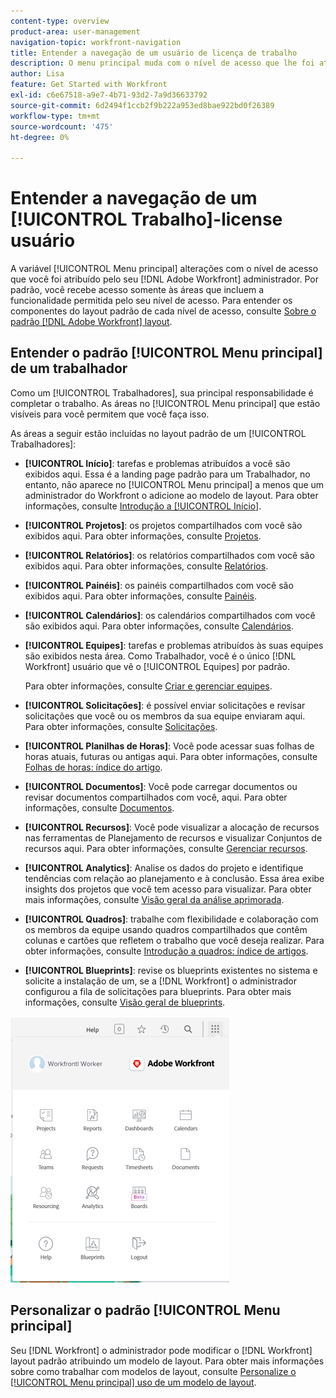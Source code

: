 ```yaml
---
content-type: overview
product-area: user-management
navigation-topic: workfront-navigation
title: Entender a navegação de um usuário de licença de trabalho
description: O menu principal muda com o nível de acesso que lhe foi atribuído pelo seu [!DNL Adobe Workfront] administrador. Por padrão, você recebe acesso somente às áreas que incluem a funcionalidade permitida pelo seu nível de acesso.
author: Lisa
feature: Get Started with Workfront
exl-id: c6e67518-a9e7-4b71-93d2-7a9d36633792
source-git-commit: 6d2494f1ccb2f9b222a953ed8bae922bd0f26389
workflow-type: tm+mt
source-wordcount: '475'
ht-degree: 0%

---
```


# Entender a navegação de um [!UICONTROL Trabalho]-license usuário

A variável [!UICONTROL Menu principal] alterações com o nível de acesso que você foi atribuído pelo seu [!DNL Adobe Workfront] administrador. Por padrão, você recebe acesso somente às áreas que incluem a funcionalidade permitida pelo seu nível de acesso. Para entender os componentes do layout padrão de cada nível de acesso, consulte [Sobre o padrão [!DNL Adobe Workfront] layout](../../../administration-and-setup/customize-workfront/use-layout-templates/about-the-default-wf-layout.md).

## Entender o padrão [!UICONTROL Menu principal] de um trabalhador

Como um [!UICONTROL Trabalhadores], sua principal responsabilidade é completar o trabalho. As áreas no [!UICONTROL Menu principal] que estão visíveis para você permitem que você faça isso.

As áreas a seguir estão incluídas no layout padrão de um [!UICONTROL Trabalhadores]:

* **[!UICONTROL Início]**: tarefas e problemas atribuídos a você são exibidos aqui. Essa é a landing page padrão para um Trabalhador, no entanto, não aparece no [!UICONTROL Menu principal] a menos que um administrador do Workfront o adicione ao modelo de layout.  Para obter informações, consulte [Introdução a [!UICONTROL Início]](../../../workfront-basics/using-home/using-the-home-area/get-started-with-home.md).

* **[!UICONTROL Projetos]**: os projetos compartilhados com você são exibidos aqui. Para obter informações, consulte [Projetos](../../../manage-work/projects/projects-overview.md).

* **[!UICONTROL Relatórios]**: os relatórios compartilhados com você são exibidos aqui. Para obter informações, consulte [Relatórios](../../../reports-and-dashboards/reports/reports-overview.md).

* **[!UICONTROL Painéis]**: os painéis compartilhados com você são exibidos aqui. Para obter informações, consulte [Painéis](../../../reports-and-dashboards/dashboards/dashboards-overview.md).

* **[!UICONTROL Calendários]**: os calendários compartilhados com você são exibidos aqui. Para obter informações, consulte [Calendários](../../../reports-and-dashboards/reports/calendars/calendars.md).

* **[!UICONTROL Equipes]**: tarefas e problemas atribuídos às suas equipes são exibidos nesta área. Como Trabalhador, você é o único [!DNL Workfront] usuário que vê o [!UICONTROL Equipes] por padrão.

  Para obter informações, consulte [Criar e gerenciar equipes](../../../people-teams-and-groups/create-and-manage-teams/create-and-mange-teams.md).

* **[!UICONTROL Solicitações]**: é possível enviar solicitações e revisar solicitações que você ou os membros da sua equipe enviaram aqui. Para obter informações, consulte [Solicitações](../../../manage-work/requests/requests-overview.md).

* **[!UICONTROL Planilhas de Horas]**: Você pode acessar suas folhas de horas atuais, futuras ou antigas aqui. Para obter informações, consulte [Folhas de horas: índice do artigo](../../../timesheets/timesheets-all.md).

* **[!UICONTROL Documentos]**: Você pode carregar documentos ou revisar documentos compartilhados com você, aqui. Para obter informações, consulte [Documentos](../../../documents/documents-overview.md).

* **[!UICONTROL Recursos]**: Você pode visualizar a alocação de recursos nas ferramentas de Planejamento de recursos e visualizar Conjuntos de recursos aqui. Para obter informações, consulte [Gerenciar recursos](../../../resource-mgmt/manage-resources.md).

* **[!UICONTROL Analytics]**: Analise os dados do projeto e identifique tendências com relação ao planejamento e à conclusão. Essa área exibe insights dos projetos que você tem acesso para visualizar. Para obter mais informações, consulte [Visão geral da análise aprimorada](../../../enhanced-analytics/enhanced-analytics-overview.md).

* **[!UICONTROL Quadros]**: trabalhe com flexibilidade e colaboração com os membros da equipe usando quadros compartilhados que contêm colunas e cartões que refletem o trabalho que você deseja realizar. Para obter informações, consulte [Introdução a quadros: índice de artigos](../../../agile/get-started-with-boards/get-started-with-boards.md).

* **[!UICONTROL Blueprints]**: revise os blueprints existentes no sistema e solicite a instalação de um, se a [!DNL Workfront] o administrador configurou a fila de solicitações para blueprints. Para obter mais informações, consulte [Visão geral de blueprints](../../../administration-and-setup/blueprints/blueprints-overview.md).

![](assets/worker-main-menu-350x426.png)

## Personalizar o padrão [!UICONTROL Menu principal]

Seu [!DNL Workfront] o administrador pode modificar o [!DNL Workfront] layout padrão atribuindo um modelo de layout. Para obter mais informações sobre como trabalhar com modelos de layout, consulte  [Personalize o [!UICONTROL Menu principal] uso de um modelo de layout](../../../administration-and-setup/customize-workfront/use-layout-templates/customize-main-menu.md).
